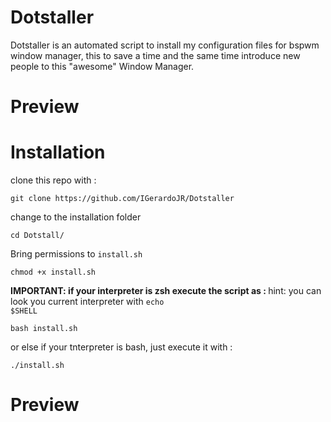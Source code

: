# Dotstaller
Dotstaller is an automated script to install my configuration files for bspwm window manager, this to save a time and the same time introduce new people to this "awesome"
Window Manager.

# Preview

# Installation
clone this repo with :
  ```
git clone https://github.com/IGerardoJR/Dotstaller
  ```

change to the installation folder
```
cd Dotstall/
```
Bring permissions to <code>install.sh</code>
```
chmod +x install.sh
```

<b>IMPORTANT: if your interpreter is zsh execute the script as : </b>
hint: you can look you current interpreter with <code>echo $SHELL</code>
```
bash install.sh
```
or else if your tnterpreter is bash, just execute it with :
```
./install.sh
```






# Preview
